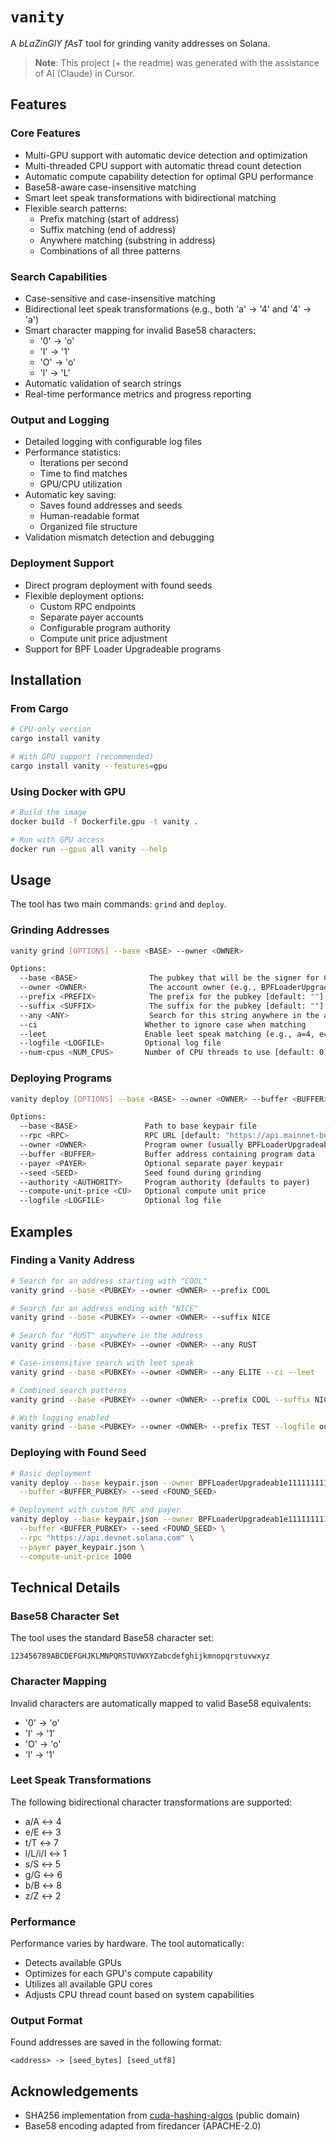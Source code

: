 # `vanity`

A _bLaZinGlY fAsT_ tool for grinding vanity addresses on Solana.

> **Note**: This project (+ the readme) was generated with the assistance of AI (Claude) in Cursor.

## Features

### Core Features

- Multi-GPU support with automatic device detection and optimization
- Multi-threaded CPU support with automatic thread count detection
- Automatic compute capability detection for optimal GPU performance
- Base58-aware case-insensitive matching
- Smart leet speak transformations with bidirectional matching
- Flexible search patterns:
  - Prefix matching (start of address)
  - Suffix matching (end of address)
  - Anywhere matching (substring in address)
  - Combinations of all three patterns

### Search Capabilities

- Case-sensitive and case-insensitive matching
- Bidirectional leet speak transformations (e.g., both 'a' → '4' and '4' → 'a')
- Smart character mapping for invalid Base58 characters:
  - '0' → 'o'
  - 'I' → '1'
  - 'O' → 'o'
  - 'l' → 'L'
- Automatic validation of search strings
- Real-time performance metrics and progress reporting

### Output and Logging

- Detailed logging with configurable log files
- Performance statistics:
  - Iterations per second
  - Time to find matches
  - GPU/CPU utilization
- Automatic key saving:
  - Saves found addresses and seeds
  - Human-readable format
  - Organized file structure
- Validation mismatch detection and debugging

### Deployment Support

- Direct program deployment with found seeds
- Flexible deployment options:
  - Custom RPC endpoints
  - Separate payer accounts
  - Configurable program authority
  - Compute unit price adjustment
- Support for BPF Loader Upgradeable programs

## Installation

### From Cargo

```bash
# CPU-only version
cargo install vanity

# With GPU support (recommended)
cargo install vanity --features=gpu
```

### Using Docker with GPU

```bash
# Build the image
docker build -f Dockerfile.gpu -t vanity .

# Run with GPU access
docker run --gpus all vanity --help
```

## Usage

The tool has two main commands: `grind` and `deploy`.

### Grinding Addresses

```bash
vanity grind [OPTIONS] --base <BASE> --owner <OWNER>

Options:
  --base <BASE>                The pubkey that will be the signer for CreateAccountWithSeed
  --owner <OWNER>              The account owner (e.g., BPFLoaderUpgradeab1e11111111111111111111111)
  --prefix <PREFIX>            The prefix for the pubkey [default: ""]
  --suffix <SUFFIX>            The suffix for the pubkey [default: ""]
  --any <ANY>                  Search for this string anywhere in the address [default: ""]
  --ci                        Whether to ignore case when matching
  --leet                      Enable leet speak matching (e.g., a=4, e=3, etc.)
  --logfile <LOGFILE>         Optional log file
  --num-cpus <NUM_CPUS>       Number of CPU threads to use [default: 0]
```

### Deploying Programs

```bash
vanity deploy [OPTIONS] --base <BASE> --owner <OWNER> --buffer <BUFFER> --seed <SEED>

Options:
  --base <BASE>               Path to base keypair file
  --rpc <RPC>                 RPC URL [default: "https://api.mainnet-beta.solana.com"]
  --owner <OWNER>             Program owner (usually BPFLoaderUpgradeab1e11111111111111111111111)
  --buffer <BUFFER>           Buffer address containing program data
  --payer <PAYER>             Optional separate payer keypair
  --seed <SEED>               Seed found during grinding
  --authority <AUTHORITY>     Program authority (defaults to payer)
  --compute-unit-price <CU>   Optional compute unit price
  --logfile <LOGFILE>         Optional log file
```

## Examples

### Finding a Vanity Address

```bash
# Search for an address starting with "COOL"
vanity grind --base <PUBKEY> --owner <OWNER> --prefix COOL

# Search for an address ending with "NICE"
vanity grind --base <PUBKEY> --owner <OWNER> --suffix NICE

# Search for "RUST" anywhere in the address
vanity grind --base <PUBKEY> --owner <OWNER> --any RUST

# Case-insensitive search with leet speak
vanity grind --base <PUBKEY> --owner <OWNER> --any ELITE --ci --leet

# Combined search patterns
vanity grind --base <PUBKEY> --owner <OWNER> --prefix COOL --suffix NICE --any RUST

# With logging enabled
vanity grind --base <PUBKEY> --owner <OWNER> --prefix TEST --logfile output.log
```

### Deploying with Found Seed

```bash
# Basic deployment
vanity deploy --base keypair.json --owner BPFLoaderUpgradeab1e11111111111111111111111 \
  --buffer <BUFFER_PUBKEY> --seed <FOUND_SEED>

# Deployment with custom RPC and payer
vanity deploy --base keypair.json --owner BPFLoaderUpgradeab1e11111111111111111111111 \
  --buffer <BUFFER_PUBKEY> --seed <FOUND_SEED> \
  --rpc "https://api.devnet.solana.com" \
  --payer payer_keypair.json \
  --compute-unit-price 1000
```

## Technical Details

### Base58 Character Set

The tool uses the standard Base58 character set:

```
123456789ABCDEFGHJKLMNPQRSTUVWXYZabcdefghijkmnopqrstuvwxyz
```

### Character Mapping

Invalid characters are automatically mapped to valid Base58 equivalents:

- '0' → 'o'
- 'I' → '1'
- 'O' → 'o'
- 'l' → '1'

### Leet Speak Transformations

The following bidirectional character transformations are supported:

- a/A ↔ 4
- e/E ↔ 3
- t/T ↔ 7
- l/L/i/I ↔ 1
- s/S ↔ 5
- g/G ↔ 6
- b/B ↔ 8
- z/Z ↔ 2

### Performance

Performance varies by hardware. The tool automatically:

- Detects available GPUs
- Optimizes for each GPU's compute capability
- Utilizes all available GPU cores
- Adjusts CPU thread count based on system capabilities

### Output Format

Found addresses are saved in the following format:

```
<address> -> [seed_bytes] [seed_utf8]
```

## Acknowledgements

- SHA256 implementation from [cuda-hashing-algos](https://github.com/mochimodev/cuda-hashing-algos) (public domain)
- Base58 encoding adapted from firedancer (APACHE-2.0)
